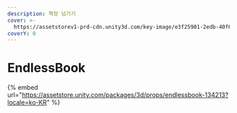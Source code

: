 ```yaml
---
description: 책장 넘기기
cover: >-
  https://assetstorev1-prd-cdn.unity3d.com/key-image/e3f25901-2edb-40f6-afb9-a7c6cd56eea0.jpg
coverY: 0
---
```


# EndlessBook

{% embed url="https://assetstore.unity.com/packages/3d/props/endlessbook-134213?locale=ko-KR" %}
